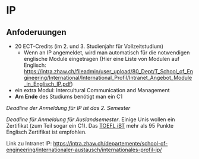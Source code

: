 # IP

## Anfoderuungen

- 20 ECT-Credits (im 2. und 3. Studienjahr für Vollzeitstudium)
  - Wenn an IP angemeldet, wird man automatisch für die notwendigen englische Module eingetragen (Hier eine Liste von Modulen auf Englisch: https://intra.zhaw.ch/fileadmin/user_upload/80_Dept/T_School_of_Engineering/International/International_Profil/Intranet_Angebot_Module_in_Englisch_IP.pdf)
- ein extra Modul: Intercultural Communication and Management
- **Am Ende** des Studiums benötigt man ein C1

*Deadline der Anmeldung für IP ist das 2. Semester*

*Deadline für Anmeldung für Auslandsemester*. 
Einige Unis wollen ein Zertifikat (zum Teil sogar ein C1). Das [TOEFL  iBT](https://www.ets.org/toefl/test-takers/) mehr als 95 Punkte Englisch Zertifikat ist empfohlen.

Link zu Intranet IP: https://intra.zhaw.ch/departemente/school-of-engineering/internationaler-austausch/internationales-profil-ip/

